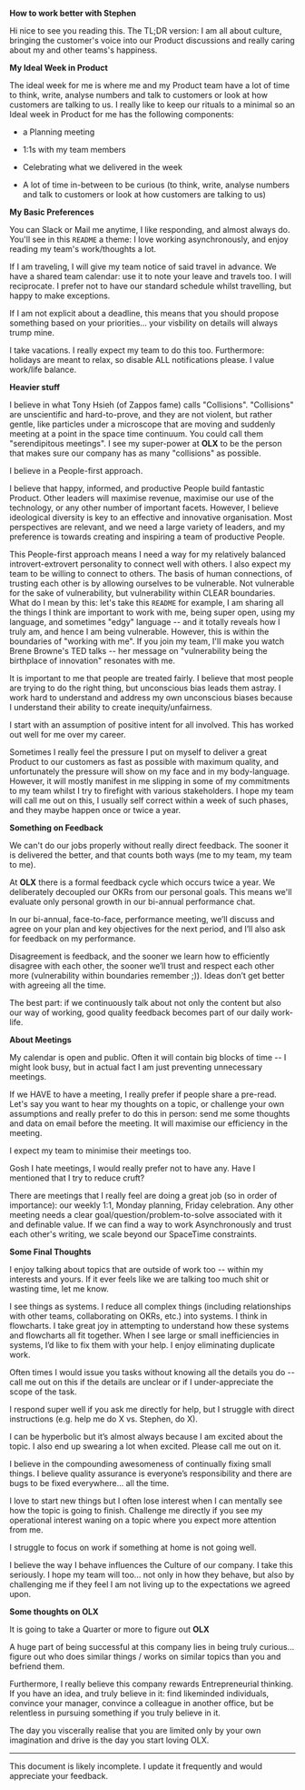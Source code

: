 **How to work better with Stephen**

Hi nice to see you reading this. The TL;DR version: I am all about culture, bringing the customer's voice into our Product discussions and really caring about my and other teams's happiness.

**My Ideal Week in Product**

The ideal week for me is where me and my Product team have a lot of time to think, write, analyse numbers and talk to customers or look at how customers are talking to us. I really like to keep our rituals to a minimal so an Ideal week in Product for me has the following components:

* a Planning meeting

* 1:1s with my team members

* Celebrating what we delivered in the week

* A lot of time in-between to be curious (to think, write, analyse numbers and talk to customers or look at how customers are talking to us)

**My Basic Preferences**

You can Slack or Mail me anytime, I like responding, and almost always do. You'll see in this `README` a theme: I love working asynchronously, and enjoy reading my team's work/thoughts a lot.

If I am traveling, I will give my team notice of said travel in advance. We have a shared team calendar: use it to note your leave and travels too. I will reciprocate. I prefer not to have our standard schedule whilst travelling, but happy to make exceptions.

If I am not explicit about a deadline, this means that you should propose something based on your priorities... your visbility on details will always trump mine.

I take vacations. I really expect my team to do this too. Furthermore: holidays are meant to relax, so disable ALL notifications please. I value work/life balance.

**Heavier stuff**

I believe in what Tony Hsieh (of Zappos fame) calls "Collisions". "Collisions" are unscientific and hard-to-prove, and they are not violent, but rather gentle, like particles under a microscope that are moving and suddenly meeting at a point in the space time continuum. You could call them "serendipitous meetings". I see my super-power at **OLX** to be the person that makes sure our company has as many "collisions" as possible.

I believe in a People-first approach. 

I believe that happy, informed, and productive People build fantastic Product. Other leaders will maximise revenue, maximise our use of the technology, or any other number of important facets. However, I believe ideological diversity is key to an effective and innovative organisation. Most perspectives are relevant, and we need a large variety of leaders, and my preference is towards creating and inspiring a team of productive People.

This People-first approach means I need a way for my relatively balanced introvert-extrovert personality to connect well with others. I also expect my team to be willing to connect to others. The basis of human connections, of trusting each other is by allowing ourselves to be vulnerable. Not vulnerable for the sake of vulnerability, but vulnerability within CLEAR boundaries. What do I mean by this: let's take this `README` for example, I am sharing all the things I think are important to work with me, being super open, using my language, and sometimes "edgy" language -- and it totally reveals how I truly am, and hence I am being vulnerable. However, this is within the boundaries of "working with me". If you join my team, I'll make you watch Brene Browne's TED talks -- her message on "vulnerability being the birthplace of innovation" resonates with me. 

It is important to me that people are treated fairly. I believe that most people are trying to do the right thing, but unconscious bias leads them astray. I work hard to understand and address my own unconscious biases because I understand their ability to create inequity/unfairness.

I start with an assumption of positive intent for all involved. This has worked out well for me over my career.

Sometimes I really feel the pressure I put on myself to deliver a great Product to our customers as fast as possible with maximum quality, and unfortunately the pressure will show on my face and in my body-language. However, it will mostly manifest in me slipping in some of my commitments to my team whilst I try to firefight with various stakeholders. I hope my team will call me out on this, I usually self correct within a week of such phases, and they maybe happen once or twice a year.

**Something on Feedback**

We can't do our jobs properly without really direct feedback. The sooner it is delivered the better, and that counts both ways (me to my team, my team to me).

At **OLX** there is a formal feedback cycle which occurs twice a year. We deliberately decoupled our OKRs from our personal goals. This means we'll evaluate only personal growth in our bi-annual performance chat.

In our bi-annual, face-to-face, performance meeting, we’ll discuss and agree on your plan and key objectives for the next period, and I’ll also ask for feedback on my performance.

Disagreement is feedback, and the sooner we learn how to efficiently disagree with each other, the sooner we’ll trust and respect each other more (vulnerability within boundaries remember ;)). Ideas don’t get better with agreeing all the time. 

The best part: if we continuously talk about not only the content but also our way of working, good quality feedback becomes part of our daily work-life.

**About Meetings**

My calendar is open and public. Often it will contain big blocks of time -- I might look busy, but in actual fact I am just preventing unnecessary meetings.

If we HAVE to have a meeting, I really prefer if people share a pre-read. Let's say you want to hear my thoughts on a topic, or challenge your own assumptions and really prefer to do this in person: send me some thoughts and data on email before the meeting. It will maximise our efficiency in the meeting. 

I expect my team to minimise their meetings too.

Gosh I hate meetings, I would really prefer not to have any. Have I mentioned that I try to reduce cruft?

There are meetings that I really feel are doing a great job (so in order of importance): our weekly 1:1, Monday planning, Friday celebration. Any other meeting  needs a clear goal/question/problem-to-solve associated with it and definable value. If we can find a way to work Asynchronously and trust each other's writing, we scale beyond our SpaceTime constraints. 

**Some Final Thoughts**

I enjoy talking about topics that are outside of work too -- within my interests and yours. If it ever feels like we are talking too much shit or wasting time, let me know.

I see things as systems. I reduce all complex things (including relationships with other teams, collaborating on OKRs, etc.) into systems. I think in flowcharts. I take great joy in attempting to understand how these systems and flowcharts all fit together. When I see large or small inefficiencies in systems, I’d like to fix them with your help. I enjoy eliminating duplicate work.

Often times I would issue you tasks without knowing all the details you do -- call me out on this if the details are unclear or if I under-appreciate the scope of the task.

I respond super well if you ask me directly for help, but I struggle with direct instructions (e.g. help me do X vs. Stephen, do X).

I can be hyperbolic but it’s almost always because I am excited about the topic. I also end up swearing a lot when excited. Please call me out on it. 

I believe in the compounding awesomeness of continually fixing small things. I believe quality assurance is everyone’s responsibility and there are bugs to be fixed everywhere… all the time.

I love to start new things but I often lose interest when I can mentally see how the topic is going to finish. Challenge me directly if you see my operational interest waning on a topic where you expect more attention from me.

I struggle to focus on work if something at home is not going well.

I believe the way I behave influences the Culture of our company. I take this seriously. I hope my team will too... not only in how they behave, but also by challenging me if they feel I am not living up to the expectations we agreed upon.

**Some thoughts on OLX**

It is going to take a Quarter or more to figure out **OLX**

A huge part of being successful at this company lies in being truly curious... figure out who does similar things / works on similar topics than you and befriend them.

Furthermore, I really believe this company rewards Entrepreneurial thinking. If you have an idea, and truly believe in it: find likeminded individuals, convince your manager, convince a colleague in another office, but be relentless in pursuing something if you truly believe in it.

The day you viscerally realise that you are limited only by your own imagination and drive is the day you start loving OLX.

----

This document is likely incomplete. I update it frequently and would appreciate your feedback.

